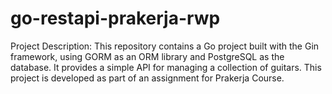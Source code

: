 # go-restapi-prakerja-rwp
Project Description: This repository contains a Go project built with the Gin framework, using GORM as an ORM library and PostgreSQL as the database. It provides a simple API for managing a collection of guitars. This project is developed as part of an assignment for Prakerja Course.
